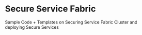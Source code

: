 # Secure Service Fabric
Sample Code + Templates on Securing Service Fabric Cluster and deploying Secure Services
